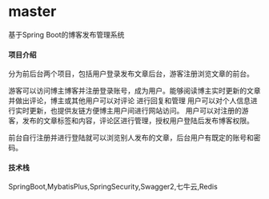 # master
基于Spring Boot的博客发布管理系统

#### 项目介绍

分为前后台两个项目，包括用户登录发布文章后台，游客注册浏览文章的前台。

游客可以访问博主博客并注册登录账号，成为用户。能够阅读博主实时更新的文章并做出评论，博主或其他用户可以对评论
进行回复和管理 用户可以对个人信息进行实时更新，也提供友链方便博主用户间进行网站访问。
用户可以对注册的游客，发布的文章标签和内容，评论区进行管理，授权用户登陆后发布博客权限。

前台自行注册并进行登陆就可以浏览别人发布的文章，后台用户有既定的账号和密码。

#### 技术栈
SpringBoot,MybatisPlus,SpringSecurity,Swagger2,七牛云,Redis

